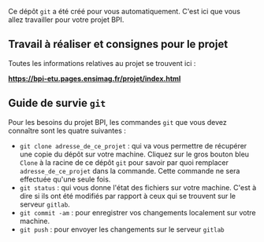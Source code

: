 Ce dépôt `git` a été créé pour vous automatiquement.
C'est ici que vous allez travailler pour votre projet BPI.

## Travail à réaliser et consignes pour le projet

Toutes les informations relatives au projet se trouvent ici :

**https://bpi-etu.pages.ensimag.fr/projet/index.html**

## Guide de survie `git`

Pour les besoins du projet BPI, les commandes `git` que vous devez connaître sont les quatre suivantes :

- `git clone adresse_de_ce_projet` : qui va vous permettre de récupérer une copie du dépôt sur votre machine. Cliquez sur le gros bouton bleu `Clone` à la racine de ce dépôt `git` pour savoir par quoi remplacer `adresse_de_ce_projet` dans la commande. Cette commande ne sera effectuée qu'une seule fois.
- `git status` : qui vous donne l'état des fichiers sur votre machine. C'est à dire si ils ont été modifiés par rapport à ceux qui se trouvent sur le serveur `gitlab`.
- `git commit -am` : pour enregistrer vos changements localement sur votre machine.
- `git push` : pour envoyer les changements sur le serveur `gitlab`

